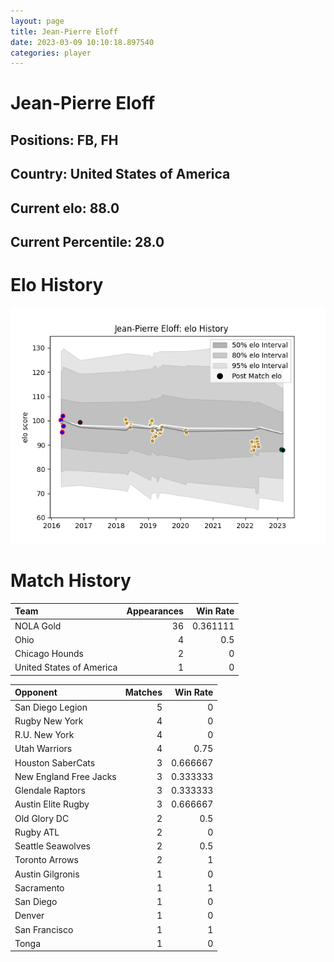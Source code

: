 ```yaml
---  
layout: page  
title: Jean-Pierre Eloff  
date: 2023-03-09 10:10:18.897540  
categories: player  
---
```

# Jean-Pierre Eloff

## Positions: FB, FH

## Country: United States of America

## Current elo: 88.0

## Current Percentile: 28.0

# Elo History


![elo history](history_Jean-PierreEloff.png)
# Match History


| Team                     |   Appearances |   Win Rate |
|:-------------------------|--------------:|-----------:|
| NOLA Gold                |            36 |   0.361111 |
| Ohio                     |             4 |   0.5      |
| Chicago Hounds           |             2 |   0        |
| United States of America |             1 |   0        |

| Opponent               |   Matches |   Win Rate |
|:-----------------------|----------:|-----------:|
| San Diego Legion       |         5 |   0        |
| Rugby New York         |         4 |   0        |
| R.U. New York          |         4 |   0        |
| Utah Warriors          |         4 |   0.75     |
| Houston SaberCats      |         3 |   0.666667 |
| New England Free Jacks |         3 |   0.333333 |
| Glendale Raptors       |         3 |   0.333333 |
| Austin Elite Rugby     |         3 |   0.666667 |
| Old Glory DC           |         2 |   0.5      |
| Rugby ATL              |         2 |   0        |
| Seattle Seawolves      |         2 |   0.5      |
| Toronto Arrows         |         2 |   1        |
| Austin Gilgronis       |         1 |   0        |
| Sacramento             |         1 |   1        |
| San Diego              |         1 |   0        |
| Denver                 |         1 |   0        |
| San Francisco          |         1 |   1        |
| Tonga                  |         1 |   0        |